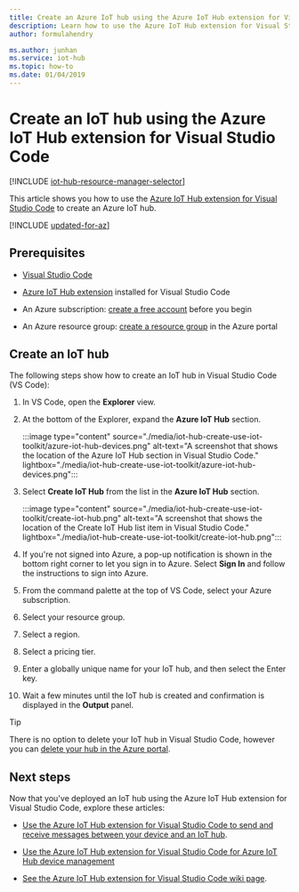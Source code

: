 ```yaml
---
title: Create an Azure IoT hub using the Azure IoT Hub extension for Visual Studio Code
description: Learn how to use the Azure IoT Hub extension for Visual Studio Code to create an Azure IoT hub in a resource group. 
author: formulahendry

ms.author: junhan
ms.service: iot-hub
ms.topic: how-to
ms.date: 01/04/2019
---
```


# Create an IoT hub using the Azure IoT Hub extension for Visual Studio Code

[!INCLUDE [iot-hub-resource-manager-selector](../../includes/iot-hub-resource-manager-selector.md)]

This article shows you how to use the [Azure IoT Hub extension for Visual Studio Code](https://marketplace.visualstudio.com/items?itemName=vsciot-vscode.azure-iot-toolkit) to create an Azure IoT hub.

[!INCLUDE [updated-for-az](../../includes/updated-for-az.md)]

## Prerequisites

- [Visual Studio Code](https://code.visualstudio.com/)

- [Azure IoT Hub extension](https://marketplace.visualstudio.com/items?itemName=vsciot-vscode.azure-iot-toolkit) installed for Visual Studio Code

- An Azure subscription: [create a free account](https://azure.microsoft.com/free/?WT.mc_id=A261C142F) before you begin

- An Azure resource group: [create a resource group](../azure-resource-manager/management/manage-resource-groups-portal.md#create-resource-groups) in the Azure portal

## Create an IoT hub

The following steps show how to create an IoT hub in Visual Studio Code (VS Code):

1. In VS Code, open the **Explorer** view.

2. At the bottom of the Explorer, expand the **Azure IoT Hub** section.

   :::image type="content" source="./media/iot-hub-create-use-iot-toolkit/azure-iot-hub-devices.png" alt-text="A screenshot that shows the location of the Azure IoT Hub section in Visual Studio Code." lightbox="./media/iot-hub-create-use-iot-toolkit/azure-iot-hub-devices.png":::

3. Select **Create IoT Hub** from the list in the **Azure IoT Hub** section.

   :::image type="content" source="./media/iot-hub-create-use-iot-toolkit/create-iot-hub.png" alt-text="A screenshot that shows the location of the Create IoT Hub list item in Visual Studio Code." lightbox="./media/iot-hub-create-use-iot-toolkit/create-iot-hub.png":::

4. If you're not signed into Azure, a pop-up notification is shown in the bottom right corner to let you sign in to Azure. Select **Sign In** and follow the instructions to sign into Azure.

5. From the command palette at the top of VS Code, select your Azure subscription.

6. Select your resource group.

7. Select a region.

8. Select a pricing tier.

9. Enter a globally unique name for your IoT hub, and then select the Enter key.

10. Wait a few minutes until the IoT hub is created and confirmation is displayed in the **Output** panel.

> [!TIP]
> There is no option to delete your IoT hub in Visual Studio Code, however you can [delete your hub in the Azure portal](iot-hub-create-through-portal.md#delete-an-iot-hub).

## Next steps

Now that you've deployed an IoT hub using the Azure IoT Hub extension for Visual Studio Code, explore these articles:

- [Use the Azure IoT Hub extension for Visual Studio Code to send and receive messages between your device and an IoT hub](iot-hub-vscode-iot-toolkit-cloud-device-messaging.md).

- [Use the Azure IoT Hub extension for Visual Studio Code for Azure IoT Hub device management](iot-hub-device-management-iot-toolkit.md)

- [See the Azure IoT Hub extension for Visual Studio Code wiki page](https://github.com/microsoft/vscode-azure-iot-toolkit/wiki).
